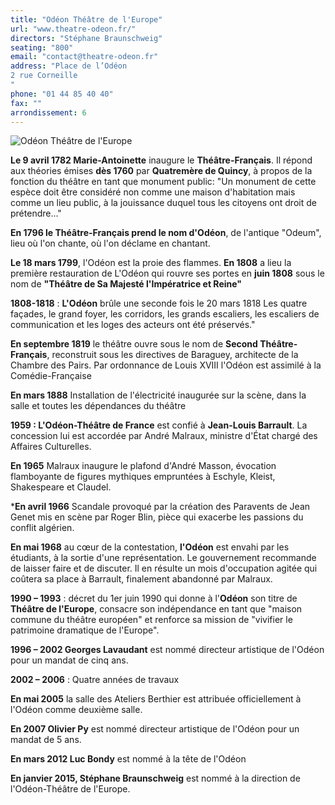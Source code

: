 ```yaml
---
title: "Odéon Théâtre de l'Europe"
url: "www.theatre-odeon.fr/"
directors: "Stéphane Braunschweig"
seating: "800"
email: "contact@theatre-odeon.fr"
address: "Place de l’Odéon
2 rue Corneille
"
phone: "01 44 85 40 40"
fax: ""
arrondissement: 6
---
```


![Odéon Théâtre de l'Europe](../images/6eme/odeon-theatre-de-l-europe/odeon-theatre-de-l-europe-2.jpg)

**Le 9 avril 1782 Marie-Antoinette** inaugure le **Théâtre-Français**. Il répond aux théories émises **dès 1760** par **Quatremère de Quincy**, à propos de la fonction du théâtre en tant que monument public: "Un monument de cette espèce doit être considéré non comme une maison d'habitation mais comme un lieu public, à la jouissance duquel tous les citoyens ont droit de prétendre..."

**En 1796 le Théâtre-Français prend le nom d'Odéon**, de l'antique "Odeum", lieu où l'on chante, où l'on déclame en chantant.

**Le 18 mars 1799**, l'Odéon est la proie des flammes. **En 1808** a lieu la première restauration de L'Odéon qui rouvre ses portes en **juin 1808** sous le nom de **"Théâtre de Sa Majesté l'Impératrice et Reine"**

**1808-1818** : **L'Odéon** brûle une seconde fois le 20 mars 1818 Les quatre façades, le grand foyer, les corridors, les grands escaliers, les escaliers de communication et les loges des acteurs ont été préservés."

**En septembre 1819** le théâtre ouvre sous le nom de **Second Théâtre-Français**, reconstruit sous les directives de Baraguey, architecte de la Chambre des Pairs. Par ordonnance de Louis XVIII l'Odéon est assimilé à la Comédie-Française

**En mars 1888** Installation de l'électricité inaugurée sur la scène, dans la salle et toutes les dépendances du théâtre


**1959 : L'Odéon-Théâtre de France** est confié à **Jean-Louis Barrault**. La concession lui est accordée par André Malraux, ministre d'État chargé des Affaires Culturelles.

**En 1965** Malraux inaugure le plafond d'André Masson, évocation flamboyante de figures mythiques empruntées à Eschyle, Kleist, Shakespeare et Claudel.

***En avril 1966** Scandale provoqué par la création des Paravents de Jean Genet mis en scène par Roger Blin, pièce qui exacerbe les passions du conflit algérien.

**En mai 1968** au cœur de la contestation, **l'Odéon** est envahi par les étudiants, à la sortie d'une représentation. Le gouvernement recommande de laisser faire et de discuter. Il en résulte un mois d'occupation agitée qui coûtera sa place à Barrault, finalement abandonné par Malraux.

**1990 – 1993** : décret du 1er juin 1990 qui donne à l'**Odéon** son titre de **Théâtre de l'Europe**, consacre son indépendance en tant que "maison commune du théâtre européen" et renforce sa mission de "vivifier le patrimoine dramatique de l'Europe".

**1996 – 2002 Georges Lavaudant** est nommé directeur artistique de l'Odéon pour un mandat de cinq ans.

**2002 – 2006** : Quatre années de travaux

**En mai 2005** la salle des Ateliers Berthier est attribuée officiellement à l'Odéon comme deuxième salle.

**En 2007 Olivier Py** est nommé directeur artistique de l'Odéon pour un mandat de 5 ans.

**En mars 2012 Luc Bondy** est nommé à la tête de l'Odéon

**En janvier 2015, Stéphane Braunschweig** est nommé à la direction de l'Odéon-Théâtre de l'Europe.
